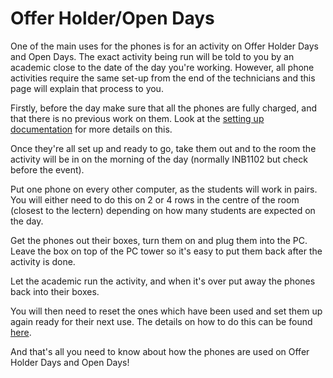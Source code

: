 # Offer Holder/Open Days
One of the main uses for the phones is for an activity on Offer Holder Days and Open Days.
The exact activity being run will be told to you by an academic close to the date of the day you're working. 
However, all phone activities require the same set-up from the end of the technicians and this page will explain that process to you.

Firstly, before the day make sure that all the phones are fully charged, and that there is no previous work on them.
Look at the [setting up documentation](Setting-Up.md) for more details on this. 

Once they're all set up and ready to go, take them out and to the room the activity will be in on the morning of the day (normally INB1102 but check before the event).

Put one phone on every other computer, as the students will work in pairs. You will either need to do this on 2 or 4 rows in the centre of the room 
(closest to the lectern) depending on how many students are expected on the day.

Get the phones out their boxes, turn them on and plug them into the PC. Leave the box on top of the PC tower so it's easy to put them back after the activity is done.

Let the academic run the activity, and when it's over put away the phones back into their boxes. 

You will then need to reset the ones which have been used and set them up again ready for their next use. The details on how to do this can be found [here](Setting-Up.md).

And that's all you need to know about how the phones are used on Offer Holder Days and Open Days!

